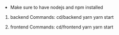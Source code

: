 - Make sure to have nodejs and npm installed

1. backend
Commands: 
    cd/backend
    yarn
    yarn start

1. frontend
Commands: 
    cd/frontend
    yarn 
    yarn start